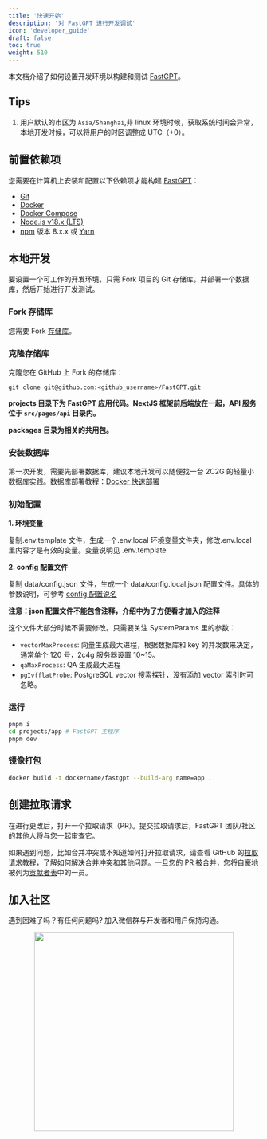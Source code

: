 ```yaml
---
title: '快速开始'
description: '对 FastGPT 进行开发调试'
icon: 'developer_guide'
draft: false
toc: true
weight: 510
---
```


本文档介绍了如何设置开发环境以构建和测试 [FastGPT](https://fastgpt.run)。


## Tips

1. 用户默认的市区为 `Asia/Shanghai`,非 linux 环境时候，获取系统时间会异常，本地开发时候，可以将用户的时区调整成 UTC（+0）。


## 前置依赖项

您需要在计算机上安装和配置以下依赖项才能构建 [FastGPT](https://fastgpt.run)：

- [Git](http://git-scm.com/)
- [Docker](https://www.docker.com/)
- [Docker Compose](https://docs.docker.com/compose/install/)
- [Node.js v18.x (LTS)](http://nodejs.org)
- [npm](https://www.npmjs.com/) 版本 8.x.x 或 [Yarn](https://yarnpkg.com/)

## 本地开发

要设置一个可工作的开发环境，只需 Fork 项目的 Git 存储库，并部署一个数据库，然后开始进行开发测试。

### Fork 存储库

您需要 Fork [存储库](https://github.com/labring/FastGPT)。

### 克隆存储库

克隆您在 GitHub 上 Fork 的存储库：

```
git clone git@github.com:<github_username>/FastGPT.git
```

**projects 目录下为 FastGPT 应用代码。NextJS 框架前后端放在一起，API 服务位于 `src/pages/api` 目录内。**

**packages 目录为相关的共用包。**

### 安装数据库

第一次开发，需要先部署数据库，建议本地开发可以随便找一台 2C2G 的轻量小数据库实践。数据库部署教程：[Docker 快速部署](/docs/installation/docker/)

### 初始配置

**1. 环境变量**

复制.env.template 文件，生成一个.env.local 环境变量文件夹，修改.env.local 里内容才是有效的变量。变量说明见 .env.template

**2. config 配置文件**

复制 data/config.json 文件，生成一个 data/config.local.json 配置文件。具体的参数说明，可参考 [config 配置说名](/docs/development/configuration)

**注意：json 配置文件不能包含注释，介绍中为了方便看才加入的注释**

这个文件大部分时候不需要修改。只需要关注 SystemParams 里的参数：

- `vectorMaxProcess`: 向量生成最大进程，根据数据库和 key 的并发数来决定，通常单个 120 号，2c4g 服务器设置 10~15。
- `qaMaxProcess`: QA 生成最大进程
- `pgIvfflatProbe`: PostgreSQL vector 搜索探针，没有添加 vector 索引时可忽略。

### 运行

```bash
pnpm i
cd projects/app # FastGPT 主程序
pnpm dev
```

### 镜像打包

```bash
docker build -t dockername/fastgpt --build-arg name=app .
```

## 创建拉取请求

在进行更改后，打开一个拉取请求（PR）。提交拉取请求后，FastGPT 团队/社区的其他人将与您一起审查它。

如果遇到问题，比如合并冲突或不知道如何打开拉取请求，请查看 GitHub 的[拉取请求教程](https://docs.github.com/en/pull-requests/collaborating-with-pull-requests)，了解如何解决合并冲突和其他问题。一旦您的 PR 被合并，您将自豪地被列为[贡献者表](https://github.com/labring/FastGPT/graphs/contributors)中的一员。

## 加入社区

遇到困难了吗？有任何问题吗? 加入微信群与开发者和用户保持沟通。

<center><image width="400px" src="/wechat-fastgpt.webp" /></center>
